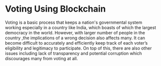 # Voting Using Blockchain

Voting is a basic process that keeps a nation's governmental system working especially in a country like India, which boasts of which the largest democracy in the world. However, with larger number of people in the country ,the implications of a wrong  decision also affects many. It can become difficult to accurately and efficiently keep track of each voter’s eligibility and legitimacy to participate. On top of this, there are also other issues including lack of transparency and potential corruption which discourages many from voting at all.

